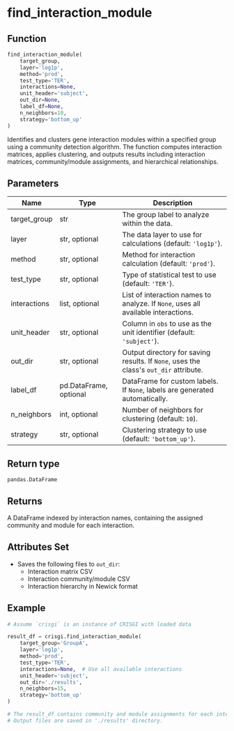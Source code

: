 # find_interaction_module

## Function

```python
find_interaction_module(
    target_group,
    layer='log1p',
    method='prod',
    test_type='TER',
    interactions=None,
    unit_header='subject',
    out_dir=None,
    label_df=None,
    n_neighbors=10,
    strategy='bottom_up'
)
```

Identifies and clusters gene interaction modules within a specified group using a community detection algorithm. The function computes interaction matrices, applies clustering, and outputs results including interaction matrices, community/module assignments, and hierarchical relationships.

## Parameters

| Name          | Type            | Description                                                                                  |
|---------------|-----------------|----------------------------------------------------------------------------------------------|
| target_group  | str             | The group label to analyze within the data.                                                  |
| layer         | str, optional   | The data layer to use for calculations (default: `'log1p'`).                                 |
| method        | str, optional   | Method for interaction calculation (default: `'prod'`).                                      |
| test_type     | str, optional   | Type of statistical test to use (default: `'TER'`).                                          |
| interactions  | list, optional  | List of interaction names to analyze. If `None`, uses all available interactions.            |
| unit_header   | str, optional   | Column in `obs` to use as the unit identifier (default: `'subject'`).                        |
| out_dir       | str, optional   | Output directory for saving results. If `None`, uses the class's `out_dir` attribute.        |
| label_df      | pd.DataFrame, optional | DataFrame for custom labels. If `None`, labels are generated automatically.           |
| n_neighbors   | int, optional   | Number of neighbors for clustering (default: `10`).                                          |
| strategy      | str, optional   | Clustering strategy to use (default: `'bottom_up'`).                                         |

## Return type

`pandas.DataFrame`

## Returns

A DataFrame indexed by interaction names, containing the assigned community and module for each interaction.

## Attributes Set

- Saves the following files to `out_dir`:
  - Interaction matrix CSV
  - Interaction community/module CSV
  - Interaction hierarchy in Newick format

## Example

```python
# Assume `crisgi` is an instance of CRISGI with loaded data

result_df = crisgi.find_interaction_module(
    target_group='GroupA',
    layer='log1p',
    method='prod',
    test_type='TER',
    interactions=None,  # Use all available interactions
    unit_header='subject',
    out_dir='./results',
    n_neighbors=15,
    strategy='bottom_up'
)

# The result_df contains community and module assignments for each interaction.
# Output files are saved in './results' directory.
```
